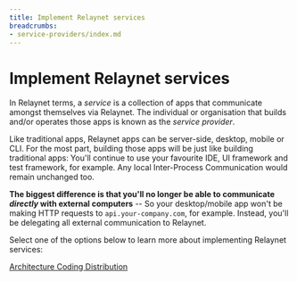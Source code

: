 ```yaml
---
title: Implement Relaynet services
breadcrumbs:
- service-providers/index.md
---
```


# Implement Relaynet services

In Relaynet terms, a _service_ is a collection of apps that communicate amongst themselves via Relaynet. The individual or organisation that builds and/or operates those apps is known as the _service provider_.

Like traditional apps, Relaynet apps can be server-side, desktop, mobile or CLI. For the most part, building those apps will be just like building traditional apps: You'll continue to use your favourite IDE, UI framework and test framework, for example. Any local Inter-Process Communication would remain unchanged too.

**The biggest difference is that you'll no longer be able to communicate _directly_ with external computers** -- So your desktop/mobile app won't be making HTTP requests to `api.your-company.com`, for example. Instead, you'll be delegating all external communication to Relaynet.

Select one of the options below to learn more about implementing Relaynet services:

<div class="buttons is-centered">
  <a class="button is-link" href="{% link service-providers/implementation/architecture.md %}">
    <i class="fas fa-drafting-compass"></i>
    Architecture
  </a>
  <a class="button is-link" href="{% link service-providers/implementation/coding.md %}">
    <i class="fas fa-code"></i>
    Coding
  </a>
  <a class="button is-link" href="{% link service-providers/implementation/distribution.md %}">
    <i class="fas fa-rocket"></i>
    Distribution
  </a>
</div>
